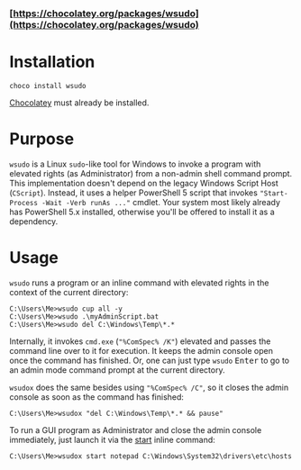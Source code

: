 ### [https://chocolatey.org/packages/wsudo](https://chocolatey.org/packages/wsudo)

# Installation

    choco install wsudo

[Chocolatey](https://chocolatey.org/install) must already be installed.

# Purpose

`wsudo` is a Linux `sudo`-like tool for Windows to invoke a program with elevated rights (as Administrator) from a non-admin shell command prompt.
This implementation doesn't depend on the legacy Windows Script Host (`CScript`). Instead, it uses a helper PowerShell 5 script that invokes `"Start-Process -Wait -Verb runAs ..."` cmdlet. Your system most likely already has PowerShell 5.x installed, otherwise you'll be offered to install it as a dependency.

# Usage

`wsudo` runs a program or an inline command with elevated rights in the context of the current directory:

    C:\Users\Me>wsudo cup all -y
    C:\Users\Me>wsudo .\myAdminScript.bat 
    C:\Users\Me>wsudo del C:\Windows\Temp\*.* 

Internally, it invokes `cmd.exe` (`"%ComSpec% /K"`) elevated and passes the command line over to it for execution. It keeps the admin console open once the command has finished. Or, one can just type `wsudo` <kbd>Enter</kbd> to go to an admin mode command prompt at the current directory.

`wsudox` does the same besides using `"%ComSpec% /C"`, so it closes the admin console as soon as the command has finished:

    C:\Users\Me>wsudox "del C:\Windows\Temp\*.* && pause"

To run a GUI program as Administrator and close the admin console immediately, just launch it via the [start](https://docs.microsoft.com/en-us/windows-server/administration/windows-commands/start) inline command:

    C:\Users\Me>wsudox start notepad C:\Windows\System32\drivers\etc\hosts 
